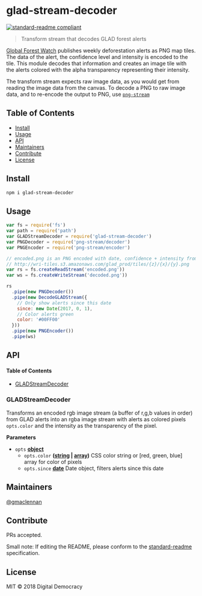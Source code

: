 # glad-stream-decoder

[![standard-readme compliant](https://img.shields.io/badge/standard--readme-OK-green.svg?style=flat-square)](https://github.com/RichardLitt/standard-readme)

> Transform stream that decodes GLAD forest alerts

[Global Forest Watch](https://www.globalforestwatch.org/) publishes weekly deforestation alerts as PNG map tiles. The data of the alert, the confidence level and intensity is encoded to the tile. This module decodes that information and creates an image tile with the alerts colored with the alpha transparency representing their intensity.

The transform stream expects raw image data, as you would get from reading the image data from the canvas. To decode a PNG to raw image data, and to re-encode the output to PNG, use [`png-stream`](https://github.com/devongovett/png-stream)

## Table of Contents

-   [Install](#install)
-   [Usage](#usage)
-   [API](#api)
-   [Maintainers](#maintainers)
-   [Contribute](#contribute)
-   [License](#license)

## Install

```sh
npm i glad-stream-decoder
```

## Usage

```js
var fs = require('fs')
var path = require('path')
var GLADStreamDecoder = require('glad-stream-decoder')
var PNGDecoder = require('png-stream/decoder')
var PNGEncoder = require('png-stream/encoder')

// encoded.png is an PNG encoded with date, confidence + intensity from
// http://wri-tiles.s3.amazonaws.com/glad_prod/tiles/{z}/{x}/{y}.png
var rs = fs.createReadStream('encoded.png'))
var ws = fs.createWriteStream('decoded.png'))

rs
  .pipe(new PNGDecoder())
  .pipe(new DecodeGLADStream({
    // Only show alerts since this date
    since: new Date(2017, 0, 1),
    // Color alerts green
    color: '#00FF00'
  }))
  .pipe(new PNGEncoder())
  .pipe(ws)

```

## API

<!-- Generated by documentation.js. Update this documentation by updating the source code. -->

#### Table of Contents

-   [GLADStreamDecoder](#gladstreamdecoder)

### GLADStreamDecoder

Transforms an encoded rgb image stream (a buffer of r,g,b values in order)
from GLAD alerts into an rgba image stream with alerts as colored pixels
`opts.color` and the intensity as the transparency of the pixel.

**Parameters**

-   `opts` **[object](https://developer.mozilla.org/docs/Web/JavaScript/Reference/Global_Objects/Object)**
    -   `opts.color` **([string](https://developer.mozilla.org/docs/Web/JavaScript/Reference/Global_Objects/String) \| [array](https://developer.mozilla.org/docs/Web/JavaScript/Reference/Global_Objects/Array))** CSS color string or [red, green, blue] array for color of pixels
    -   `opts.since` **[date](https://developer.mozilla.org/docs/Web/JavaScript/Reference/Global_Objects/Date)** Date object, filters alerts since this date

## Maintainers

[@gmaclennan](https://github.com/gmaclennan)

## Contribute

PRs accepted.

Small note: If editing the README, please conform to the [standard-readme](https://github.com/RichardLitt/standard-readme) specification.

## License

MIT © 2018 Digital Democracy
